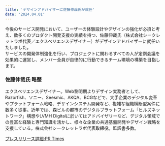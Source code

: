 ```yaml
---
title: 'デザインアドバイザーに佐藤伸哉氏が就任'
date: '2024.04.01'
---
```

今後のサービス開発において、ユーザーの体験設計やデザインの強化が必須と考え、数多くのプロダクト開発支援の実績を持つ、佐藤伸哉氏（株式会社シークレットラボ代表／エクスペリエンスデザイナー）がデザインアドバイザーに就任いたしました。<br>
サービスの開発体制強化を行い、プロジェクトに関わるすべての人が定例会議を効果的に運営し、メンバー全員が自律的に行動できるチーム環境の構築を目指します。

### 佐藤伸哉氏 略歴
エクスペリエンスデザイナー。Web黎明期よりデザイン実務者として、Razorfish、ソニー、Seesmic、AKQA、BCGなどで、大手企業のデジタル変革やプラットフォーム戦略、デザインシステム開発など、複雑な組織横断型案件に数多く従事。近年では、森ビルの都市のデジタルプラットフォーム「ヒルズネットワーク」構想やLVMH Digitalに於いてはアドバイザリーなど、デジタル領域での豊富な経験と専門知識を活かし、様々な企業の共通基盤開発やデザイン戦略を支援している。株式会社シークレットラボ代表取締役。監訳書多数。

[プレスリリース詳細:PR Times](https://prtimes.jp/main/html/rd/p/000000008.000050593.html)
